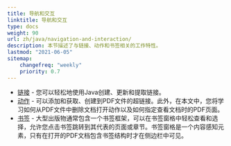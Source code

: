 ```yaml
---
title: 导航和交互 
linktitle: 导航和交互
type: docs
weight: 90
url: zh/java/navigation-and-interaction/
description: 本节描述了与链接、动作和书签相关的工作特性。
lastmod: "2021-06-05"
sitemap:
    changefreq: "weekly"
    priority: 0.7
---
```


- [链接](/pdf/java/links/) - 您可以轻松地使用Java创建、更新和提取链接。
- [动作](/pdf/java/actions/) - 可以添加和获取、创建到PDF文件的超链接。此外，在本文中，您将学习如何从PDF文件中删除文档打开动作以及如何指定查看文档时的PDF页面。
- [书签](/pdf/java/bookmarks/) - 大型出版物通常包含一个书签框架，可以在书签窗格中轻松查看和选择，允许您点击书签跳转到其代表的页面或章节。书签窗格是一个内容感知元素，只有在打开的PDF文档包含书签结构时才在侧边栏中可见。